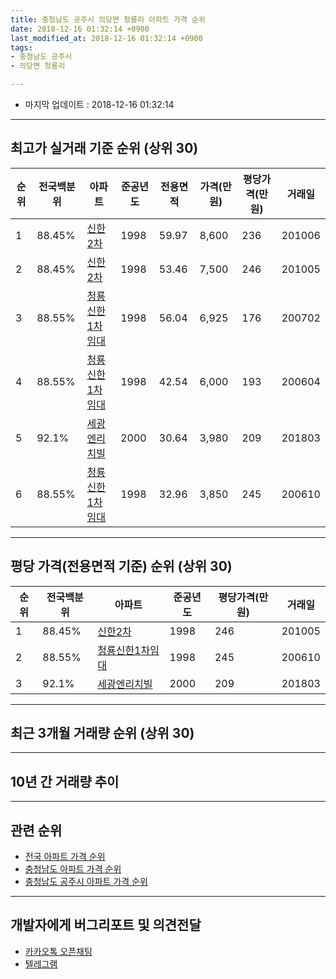 ```yaml
---
title: 충청남도 공주시 의당면 청룡리 아파트 가격 순위
date: 2018-12-16 01:32:14 +0900
last_modified_at: 2018-12-16 01:32:14 +0900
tags:
- 충청남도 공주시
- 의당면 청룡리

---
```


* 마지막 업데이트 : 2018-12-16 01:32:14

---

## 최고가 실거래 기준 순위 (상위 30)


|순위|전국백분위|아파트|준공년도|전용면적|가격(만원)|평당가격(만원)|거래일|
|---|---|---|---|---|---|---|---|
|1|88.45%|[신한2차](https://search.naver.com/search.naver?query=%EC%B6%A9%EC%B2%AD%EB%82%A8%EB%8F%84+%EA%B3%B5%EC%A3%BC%EC%8B%9C+%EC%9D%98%EB%8B%B9%EB%A9%B4+%EC%B2%AD%EB%A3%A1%EB%A6%AC+%EC%8B%A0%ED%95%9C2%EC%B0%A8)|1998|59.97|8,600|236|201006|
|2|88.45%|[신한2차](https://search.naver.com/search.naver?query=%EC%B6%A9%EC%B2%AD%EB%82%A8%EB%8F%84+%EA%B3%B5%EC%A3%BC%EC%8B%9C+%EC%9D%98%EB%8B%B9%EB%A9%B4+%EC%B2%AD%EB%A3%A1%EB%A6%AC+%EC%8B%A0%ED%95%9C2%EC%B0%A8)|1998|53.46|7,500|246|201005|
|3|88.55%|[청룡신한1차임대](https://search.naver.com/search.naver?query=%EC%B6%A9%EC%B2%AD%EB%82%A8%EB%8F%84+%EA%B3%B5%EC%A3%BC%EC%8B%9C+%EC%9D%98%EB%8B%B9%EB%A9%B4+%EC%B2%AD%EB%A3%A1%EB%A6%AC+%EC%B2%AD%EB%A3%A1%EC%8B%A0%ED%95%9C1%EC%B0%A8%EC%9E%84%EB%8C%80)|1998|56.04|6,925|176|200702|
|4|88.55%|[청룡신한1차임대](https://search.naver.com/search.naver?query=%EC%B6%A9%EC%B2%AD%EB%82%A8%EB%8F%84+%EA%B3%B5%EC%A3%BC%EC%8B%9C+%EC%9D%98%EB%8B%B9%EB%A9%B4+%EC%B2%AD%EB%A3%A1%EB%A6%AC+%EC%B2%AD%EB%A3%A1%EC%8B%A0%ED%95%9C1%EC%B0%A8%EC%9E%84%EB%8C%80)|1998|42.54|6,000|193|200604|
|5|92.1%|[세광엔리치빌](https://search.naver.com/search.naver?query=%EC%B6%A9%EC%B2%AD%EB%82%A8%EB%8F%84+%EA%B3%B5%EC%A3%BC%EC%8B%9C+%EC%9D%98%EB%8B%B9%EB%A9%B4+%EC%B2%AD%EB%A3%A1%EB%A6%AC+%EC%84%B8%EA%B4%91%EC%97%94%EB%A6%AC%EC%B9%98%EB%B9%8C)|2000|30.64|3,980|209|201803|
|6|88.55%|[청룡신한1차임대](https://search.naver.com/search.naver?query=%EC%B6%A9%EC%B2%AD%EB%82%A8%EB%8F%84+%EA%B3%B5%EC%A3%BC%EC%8B%9C+%EC%9D%98%EB%8B%B9%EB%A9%B4+%EC%B2%AD%EB%A3%A1%EB%A6%AC+%EC%B2%AD%EB%A3%A1%EC%8B%A0%ED%95%9C1%EC%B0%A8%EC%9E%84%EB%8C%80)|1998|32.96|3,850|245|200610|


---

## 평당 가격(전용면적 기준) 순위 (상위 30)


|순위|전국백분위|아파트|준공년도|평당가격(만원)|거래일|
|---|---|---|---|---|---|
|1|88.45%|[신한2차](https://search.naver.com/search.naver?query=%EC%B6%A9%EC%B2%AD%EB%82%A8%EB%8F%84+%EA%B3%B5%EC%A3%BC%EC%8B%9C+%EC%9D%98%EB%8B%B9%EB%A9%B4+%EC%B2%AD%EB%A3%A1%EB%A6%AC+%EC%8B%A0%ED%95%9C2%EC%B0%A8)|1998|246|201005|
|2|88.55%|[청룡신한1차임대](https://search.naver.com/search.naver?query=%EC%B6%A9%EC%B2%AD%EB%82%A8%EB%8F%84+%EA%B3%B5%EC%A3%BC%EC%8B%9C+%EC%9D%98%EB%8B%B9%EB%A9%B4+%EC%B2%AD%EB%A3%A1%EB%A6%AC+%EC%B2%AD%EB%A3%A1%EC%8B%A0%ED%95%9C1%EC%B0%A8%EC%9E%84%EB%8C%80)|1998|245|200610|
|3|92.1%|[세광엔리치빌](https://search.naver.com/search.naver?query=%EC%B6%A9%EC%B2%AD%EB%82%A8%EB%8F%84+%EA%B3%B5%EC%A3%BC%EC%8B%9C+%EC%9D%98%EB%8B%B9%EB%A9%B4+%EC%B2%AD%EB%A3%A1%EB%A6%AC+%EC%84%B8%EA%B4%91%EC%97%94%EB%A6%AC%EC%B9%98%EB%B9%8C)|2000|209|201803|


---

## 최근 3개월 거래량 순위 (상위 30)


<div style="width:100%;">
    <canvas id="deal_count_ranking" height="250"></canvas>
</div>


<script>
new Chart(document.getElementById("deal_count_ranking"), {
    type: 'horizontalBar',
    data: {
        labels: ['신한2차', '청룡신한1차임대'],
        datasets: [{
            label: '실거래 수',
            data: [8, 1],
            borderColor: "rgba(255, 0, 128, 1)",
            backgroundColor: "rgba(255, 0, 128, 0.5)",
            fill: false,
        }]
    },
    options: {
        responsive: true,
        title: {
            display: true,
            text: '최근 3개월 거래량 순위'
        },
        tooltips: {
            mode: 'index',
            intersect: false,
            callbacks: {
                title: function(tooltipItems, data) {
                    return "실거래 수:";
                },
                label: function(tooltipItem, data) {
                    return data.labels[tooltipItem.index] + ": " + tooltipItem.xLabel;
                }
            }
        },
        hover: {
            mode: 'nearest',
            intersect: true
        },
        scales: {
            xAxes: [{
                display: true,
                scaleLabel: {
                    display: true,
                    labelString: '실거래 수'
                },
                ticks: {
                    suggestedMin: 0,
                }
            }],
            yAxes: [{
                display: true,
                ticks: {
                    autoSkip: false,
                    callback: function(value, index, values) {
                        if (value.length > 15)
                            return value.substr(0, 13) + "...";
                        else
                            return value;
                    }
                },
                scaleLabel: {
                    display: false,
                }
            }]
        }
    }
});

</script>


---

## 10년 간 거래량 추이


<div style="width:100%;">
    <canvas id="deal_progress" height="250"></canvas>
</div>

<script>
new Chart(document.getElementById("deal_progress"), {
    type: 'line',
    data: {
        labels: ['200812','200901','200902','200903','200904','200905','200906','200907','200908','200909','200910','200911','200912','201001','201002','201003','201004','201005','201006','201007','201008','201009','201010','201011','201012','201101','201102','201103','201104','201105','201106','201107','201108','201109','201110','201111','201112','201201','201202','201203','201204','201205','201206','201207','201208','201209','201210','201211','201212','201301','201302','201303','201304','201305','201306','201307','201308','201309','201310','201311','201312','201401','201402','201403','201404','201405','201406','201407','201408','201409','201410','201411','201412','201501','201502','201503','201504','201505','201506','201507','201508','201509','201510','201511','201512','201601','201602','201603','201604','201605','201606','201607','201608','201609','201610','201611','201612','201701','201702','201703','201704','201705','201706','201707','201708','201709','201710','201711','201712','201801','201802','201803','201804','201805','201806','201807','201808','201809','201810','201811','201812'],
        datasets: [{
            label: '실거래 수',
            pointRadius: 1,
            data: [3, 3, 1, 1, 1, 1, 4, 1, 7, 4, 2, 3, 5, 3, 1, 4, 1, 6, 1, 1, 0, 2, 5, 3, 0, 5, 6, 5, 9, 9, 8, 9, 10, 9, 5, 6, 5, 7, 6, 14, 8, 8, 7, 7, 3, 4, 5, 8, 10, 8, 9, 9, 12, 5, 5, 5, 11, 9, 6, 6, 7, 9, 7, 3, 14, 8, 5, 10, 4, 7, 6, 7, 3, 11, 2, 5, 8, 2, 5, 6, 8, 4, 3, 4, 2, 3, 3, 9, 2, 3, 5, 6, 4, 4, 6, 4, 8, 2, 8, 13, 4, 9, 6, 2, 2, 3, 5, 4, 4, 5, 3, 3, 4, 8, 3, 0, 4, 6, 3, 5, 1],
            borderColor: "rgba(255, 201, 14, 1)",
            backgroundColor: "rgba(255, 201, 14, 0.5)",
            fill: true,
        }]
    },
    options: {
        responsive: true,
        title: {
            display: true,
            text: '10년간 거래량 추이'
        },
        tooltips: {
            mode: 'index',
            intersect: false,
        },
        hover: {
            mode: 'nearest',
            intersect: true
        },
        scales: {
            xAxes: [{
                display: true,
                scaleLabel: {
                    display: true,
                    labelString: '년/월'
                }
            }],
            yAxes: [{
                display: true,
                ticks: {
                    suggestedMin: 0,
                },
                scaleLabel: {
                    display: true,
                    labelString: '실거래 수'
                }
            }]
        }
    }
});

</script>


---

## 관련 순위

- [전국 아파트 가격 순위](https://inasie.github.io/apt-ranking/전국)
- [충청남도 아파트 가격 순위](https://inasie.github.io/apt-ranking/충청남도)
- [충청남도 공주시 아파트 가격 순위](https://inasie.github.io/apt-ranking/충청남도-공주시)


---

## 개발자에게 버그리포트 및 의견전달

- [카카오톡 오픈채팅](https://open.kakao.com/o/gLJUAP4)
- [텔레그램](https://t.me/inasie)

